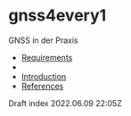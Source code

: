 # gnss4every1
GNSS in der Praxis

- [Requirements](#requirements)
- 
- [Introduction](#introduction)
- [References](#references)

Draft index 2022.06.09 22:05Z
